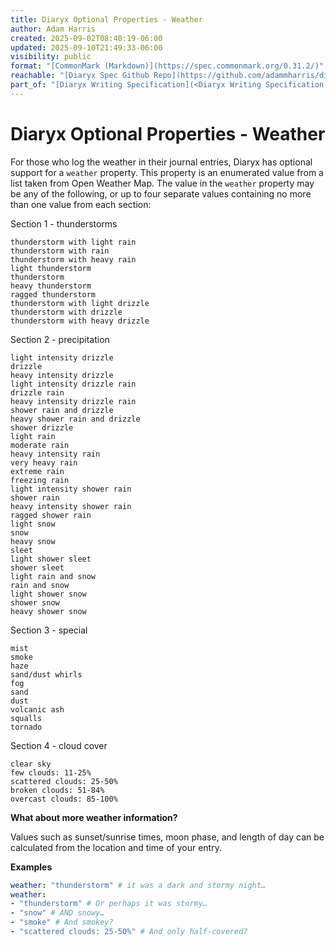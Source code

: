 ```yaml
---
title: Diaryx Optional Properties - Weather
author: Adam Harris
created: 2025-09-02T08:40:19-06:00
updated: 2025-09-10T21:49:33-06:00
visibility: public
format: "[CommonMark (Markdown)](https://spec.commonmark.org/0.31.2/)"
reachable: "[Diaryx Spec Github Repo](https://github.com/adammharris/diaryx-specification)"
part_of: "[Diaryx Writing Specification](<Diaryx Writing Specification.md>)"
---
```


# Diaryx Optional Properties - Weather

For those who log the weather in their journal entries, Diaryx has optional support for a `weather` property. This property is an enumerated value from a list taken from Open Weather Map. The value in the `weather` property may be any of the following, or up to four separate values containing no more than one value from each section:

Section 1 - thunderstorms
```
thunderstorm with light rain
thunderstorm with rain
thunderstorm with heavy rain
light thunderstorm
thunderstorm
heavy thunderstorm
ragged thunderstorm
thunderstorm with light drizzle
thunderstorm with drizzle
thunderstorm with heavy drizzle
```

Section 2 - precipitation
```
light intensity drizzle
drizzle
heavy intensity drizzle
light intensity drizzle rain
drizzle rain
heavy intensity drizzle rain
shower rain and drizzle
heavy shower rain and drizzle
shower drizzle
light rain  
moderate rain  
heavy intensity rain  
very heavy rain  
extreme rain  
freezing rain  
light intensity shower rain
shower rain  
heavy intensity shower rain  
ragged shower rain
light snow  
snow  
heavy snow  
sleet  
light shower sleet  
shower sleet  
light rain and snow  
rain and snow  
light shower snow  
shower snow  
heavy shower snow
```

Section 3 - special
```
mist  
smoke  
haze  
sand/dust whirls  
fog  
sand  
dust  
volcanic ash  
squalls  
tornado
```

Section 4 - cloud cover
```
clear sky  
few clouds: 11-25%  
scattered clouds: 25-50%  
broken clouds: 51-84%  
overcast clouds: 85-100%
```

**What about more weather information?**

Values such as sunset/sunrise times, moon phase, and length of day can be calculated from the location and time of your entry.

**Examples**
```yaml
weather: "thunderstorm" # it was a dark and stormy night…
weather: 
- "thunderstorm" # Or perhaps it was stormy…
- "snow" # AND snowy…
- "smoke" # And smokey?
- "scattered clouds: 25-50%" # And only half-covered?
```
